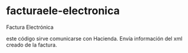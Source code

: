 # facturaele-electronica
Factura Electrónica

este código sirve comunicarse con Hacienda. Envía información del xml creado de la factura.
